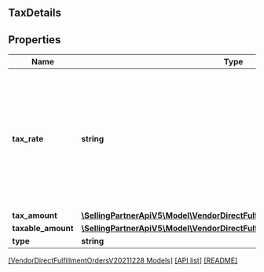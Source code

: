 ## TaxDetails

## Properties

Name | Type | Description | Notes
------------ | ------------- | ------------- | -------------
**tax_rate** | **string** | A decimal number with no loss of precision. Useful when precision loss is unacceptable, as with currencies. Follows RFC7159 for number representation. | [optional]
**tax_amount** | [**\SellingPartnerApiV5\Model\VendorDirectFulfillmentOrdersV20211228\Money**](Money.md) |  |
**taxable_amount** | [**\SellingPartnerApiV5\Model\VendorDirectFulfillmentOrdersV20211228\Money**](Money.md) |  | [optional]
**type** | **string** | Tax type. | [optional]

[[VendorDirectFulfillmentOrdersV20211228 Models]](../) [[API list]](../../Api) [[README]](../../../README.md)
